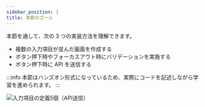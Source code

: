 ```yaml
---
sidebar_position: 1
title: 本節のゴール
---
```


本節を通して、次の 3 つの実装方法を理解できます。

- 複数の入力項目が並んだ画面を作成する
- ボタン押下時やフォーカスアウト時にバリデーションを実施する
- ボタン押下時に API を送信する

:::info
本節はハンズオン形式になっているため、実際にコードを記述しながら学習を進められます。
:::

![入力項目の定義5個（API送信）](/img/goal.gif)
